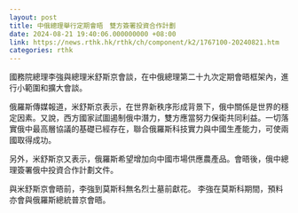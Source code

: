 ```yaml
---
layout: post
title: 中俄總理舉行定期會晤　雙方簽署投資合作計劃
date: 2024-08-21 19:40:06.000000000 +08:00
link: https://news.rthk.hk/rthk/ch/component/k2/1767100-20240821.htm
categories: rthk
---
```


國務院總理李強與總理米舒斯京會談，在中俄總理第二十九次定期會晤框架內，進行小範圍和擴大會談。

俄羅斯傳媒報道，米舒斯京表示，在世界新秩序形成背景下，俄中關係是世界的穩定因素。又說，西方國家試圖遏制俄中潛力，雙方應當努力保衛共同利益。一切落實俄中最高層協議的基礎已經存在，聯合俄羅斯科技實力與中國生產能力，可使兩國取得成功。

另外，米舒斯京又表示，俄羅斯希望增加向中國市場供應農產品。會晤後，俄中總理簽署俄中投資合作計劃文件。

與米舒斯京會晤前，李強到莫斯科無名烈士墓前獻花。 李強在莫斯科期間，預料亦會與俄羅斯總統普京會晤。
